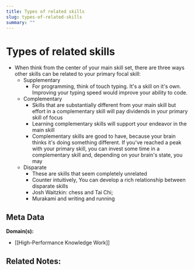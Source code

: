 ```yaml
---
title: Types of related skills
slug: types-of-related-skills
summary: ""
---
```


# Types of related skills

- When think from the center of your main skill set, there are three ways other skills can be related to your primary focal skill:
    - Supplementary
        - For programming, think of touch typing. It's a skill on it's own. Improving your typing speed would improve your ability to code.
    - Complementary
        - Skills that are substantially different from your main skill but effort in a complementary skill will pay dividends in your primary skill of focus
        - Learning complementary skills will support your endeavor in the main skill
        - Complementary skills are good to have, because your brain thinks it's doing something different. If you've reached a peak with your primary skill, you can invest some time in a complementary skill and, depending on your brain's state, you may
    - Disparate
        - These are skills that seem completely unrelated
        - Counter intuitively, You can develop a rich relationship between disparate skills
        - Josh Waitzkin: chess and Tai Chi;
        - Murakami and writing and running

## Meta Data

**Domain(s):**
- [[High-Performance Knowledge Work]]

**Related Notes:**
- 
